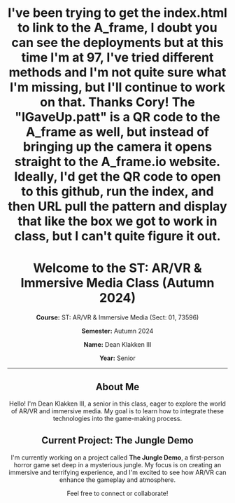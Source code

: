 <div align="center">

<h1>I've been trying to get the index.html to link to the A_frame, I doubt you can see the deployments but at this time I'm at 97, I've tried different methods and I'm not quite sure what I'm missing, but I'll continue to work on that. Thanks Cory!
The "IGaveUp.patt" is a QR code to the A_frame as well, but instead of bringing up the camera it opens straight to the A_frame.io website. Ideally, I'd get the QR code to open to this github, run the index, and then URL pull the pattern and display that like the box we got to work in class, but I can't quite figure it out.
 </h1>

  <h1>Welcome to the ST: AR/VR & Immersive Media Class (Autumn 2024)</h1>
  <p><strong>Course:</strong> ST: AR/VR & Immersive Media (Sect: 01, 73596)</p>
  <p><strong>Semester:</strong> Autumn 2024</p>
  <p><strong>Name:</strong> Dean Klakken III</p>
  <p><strong>Year:</strong> Senior</p>
  <hr>
  <h2>About Me</h2>
  <p>Hello! I'm Dean Klakken III, a senior in this class, eager to explore the world of AR/VR and immersive media. My goal is to learn how to integrate these technologies into the game-making process.</p>
  <h2>Current Project: The Jungle Demo</h2>
  <p>I'm currently working on a project called <strong>The Jungle Demo</strong>, a first-person horror game set deep in a mysterious jungle. My focus is on creating an immersive and terrifying experience, and I'm excited to see how AR/VR can enhance the gameplay and atmosphere.</p>
  <p>Feel free to connect or collaborate!</p>
</div>
